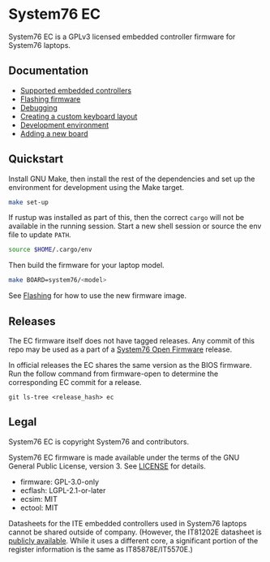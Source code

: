 # System76 EC

System76 EC is a GPLv3 licensed embedded controller firmware for System76
laptops.

## Documentation

- [Supported embedded controllers](./docs/controllers.md)
- [Flashing firmware](./docs/flashing.md)
- [Debugging](./docs/debugging.md)
- [Creating a custom keyboard layout](./docs/keyboard-layout-customization.md)
- [Development environment](./docs/dev-env.md)
- [Adding a new board](./docs/adding-a-new-board.md)

## Quickstart

Install GNU Make, then install the rest of the dependencies and set up the
environment for development using the Make target.

```sh
make set-up
```

If rustup was installed as part of this, then the correct `cargo` will not be
available in the running session. Start a new shell session or source the env
file to update `PATH`.

```sh
source $HOME/.cargo/env
```

Then build the firmware for your laptop model.

```sh
make BOARD=system76/<model>
```

See [Flashing](./docs/flashing.md) for how to use the new firmware image.

## Releases

The EC firmware itself does not have tagged releases. Any commit of this repo
may be used as a part of a [System76 Open Firmware][firmware-open] release.

In official releases the EC shares the same version as the BIOS firmware. Run
the follow command from firmware-open to determine the corresponding EC commit
for a release.

```
git ls-tree <release_hash> ec
```

[firmware-open]: https://github.com/system76/firmware-open

## Legal

System76 EC is copyright System76 and contributors.

System76 EC firmware is made available under the terms of the GNU General
Public License, version 3. See [LICENSE](./LICENSE) for details.

- firmware: GPL-3.0-only
- ecflash: LGPL-2.1-or-later
- ecsim: MIT
- ectool: MIT

Datasheets for the ITE embedded controllers used in System76 laptops cannot be
shared outside of company. (However, the IT81202E datasheet is [publicly
available][it81202e]. While it uses a different core, a significant portion of
the register information is the same as IT85878E/IT5570E.)

[it81202e]: https://www.ite.com.tw/en/product/view?mid=149
